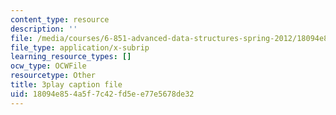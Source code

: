 ```yaml
---
content_type: resource
description: ''
file: /media/courses/6-851-advanced-data-structures-spring-2012/18094e854a5f7c42fd5ee77e5678de32_DZ7jt1F8KKw.srt
file_type: application/x-subrip
learning_resource_types: []
ocw_type: OCWFile
resourcetype: Other
title: 3play caption file
uid: 18094e85-4a5f-7c42-fd5e-e77e5678de32
---
```

